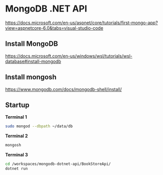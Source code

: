 # MongoDB .NET API

https://docs.microsoft.com/en-us/aspnet/core/tutorials/first-mongo-app?view=aspnetcore-6.0&tabs=visual-studio-code

## Install MongoDB

https://docs.microsoft.com/en-us/windows/wsl/tutorials/wsl-database#install-mongodb

## Install mongosh

https://www.mongodb.com/docs/mongodb-shell/install/

## Startup

**Terminal 1**
```bash
sudo mongod --dbpath ~/data/db
```

**Terminal 2**
```bash
mongosh
```

**Terminal 3**
```bash
cd /workspaces/mongodb-dotnet-api/BookStoreApi/
dotnet run
```